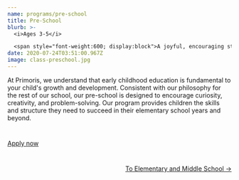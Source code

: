 ```yaml
---
name: programs/pre-school
title: Pre-School
blurb: >-
  <i>Ages 3-5</i>

  <span style="font-weight:600; display:block">A joyful, encouraging start to the learning journey</span>
date: 2020-07-24T03:51:00.967Z
image: class-preschool.jpg
---
```

At Primoris, we understand that early childhood education is fundamental to your child's growth and development. Consistent with our philosophy for the rest of our school, our pre-school is designed to encourage curiosity, creativity, and problem-solving. Our program provides children the skills and structure they need to succeed in their elementary school years and beyond.

<p style="margin-top:40px">
  <a class="button primary" href="/admissions/apply">Apply now</a>
</p>

<p style="margin-top:40px; margin-bottom: 80px">
<a href="/programs/middle-school" style="float:right">To Elementary and Middle School →</a>
</p>

